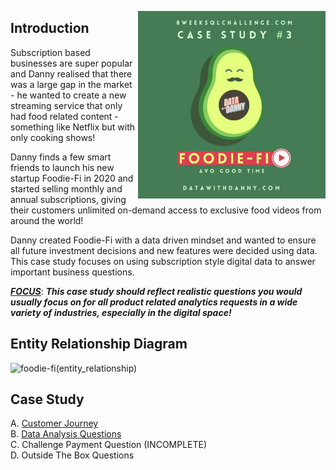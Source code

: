 <a href="https://8weeksqlchallenge.com/case-study-3/"> <img align="right" width="300" height="300" src="https://github.com/ChrisF03/Danny-Ma-SQL-Case-Studies-/blob/main/Solutions/Case%20Study%20%233%20-%20Foodie-Fi/3.png"></a>

## Introduction
Subscription based businesses are super popular and Danny realised that there was a large gap in the market - he wanted to create a new streaming service that only had food related content - something like Netflix but with only cooking shows!

Danny finds a few smart friends to launch his new startup Foodie-Fi in 2020 and started selling monthly and annual subscriptions, giving their customers unlimited on-demand access to exclusive food videos from around the world!

Danny created Foodie-Fi with a data driven mindset and wanted to ensure all future investment decisions and new features were decided using data. This case study focuses on using subscription style digital data to answer important business questions.

<ins>***FOCUS***</ins>: ***This case study should reflect realistic questions you would usually focus on for all product related analytics requests in a wide variety of industries, especially in the digital space!*** 

## Entity Relationship Diagram
![foodie-fi(entity_relationship)](https://github.com/ChrisF03/Danny-Ma-SQL-Case-Studies-/assets/103148784/37d1260c-4b8c-4205-a8fb-748c5986d184)

## Case Study 
A. [Customer Journey](https://github.com/ChrisF03/Danny-Ma-SQL-Case-Studies-/blob/main/Solutions/Case%20Study%20%233%20-%20Foodie-Fi/solutions/(A)Customer_Journey.md) <br>
B. [Data Analysis Questions](https://github.com/ChrisF03/Danny-Ma-SQL-Case-Studies-/blob/main/Solutions/Case%20Study%20%233%20-%20Foodie-Fi/solutions/(B)Data_Analysis_Questions.md) <br>
C. Challenge Payment Question (INCOMPLETE) <br>
D. Outside The Box Questions
